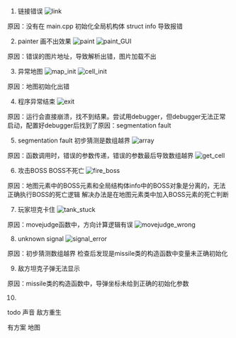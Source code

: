 1. 链接错误 
![link](https://github.com/daisuki3/TankWar/blob/master/de/link.png)

原因：没有在 main.cpp 初始化全局机构体 struct info 导致报错

2. painter 画不出效果 
![paint](https://github.com/daisuki3/TankWar/blob/master/de/paint.png)
![paint_GUI](https://github.com/daisuki3/TankWar/blob/master/de/paintGUI.png)

原因：错误的图片地址，导致解析出错，图片加载不出

3. 异常地图
![map_init](https://github.com/daisuki3/TankWar/blob/master/de/map_init.png)
![cell_init](https://github.com/daisuki3/TankWar/blob/master/de/cell_init.png)

原因：地图初始化出错

4. 程序异常结束 
![exit](https://github.com/daisuki3/TankWar/blob/master/de/exit.png)

原因：运行会直接崩溃，找不到结果。尝试用debugger，但debugger无法正常启动，配置好debugger后找到了原因：segmentation fault

5. segmentation fault 初步猜测是数组越界
![array](https://github.com/daisuki3/TankWar/blob/master/de/array.png)

原因：函数调用时，错误的参数传递，错误的参数最后导致数组越界
![get_cell](https://github.com/daisuki3/TankWar/blob/master/de/get_cell.png)

6. 攻击BOSS BOSS不死亡
![fire_boss](https://github.com/daisuki3/TankWar/blob/master/de/fire_boss.png)

原因：地图元素中的BOSS元素和全局结构体info中的BOSS对象是分离的，无法正确执行BOSS的死亡逻辑
解决办法是在地图元素类中加入BOSS元素的死亡判断 

7. 玩家坦克卡住
![tank_stuck](https://github.com/daisuki3/TankWar/blob/master/de/tank_stuck.png)


原因：movejudge函数中，方向计算逻辑有误
![movejudge_wrong](https://github.com/daisuki3/TankWar/blob/master/de/movejudge_wrong.png)

8. unknown signal
![signal_error](https://github.com/daisuki3/TankWar/blob/master/de/signal_error.png)

原因：初步猜测数组越界 检查后发现是missile类的构造函数中变量未正确初始化

9. 敌方坦克子弹无法显示

原因：missile类的构造函数中，导弹坐标未给到正确的初始化参数

10. 

todo
    声音 
    敌方重生 

有方案
    地图